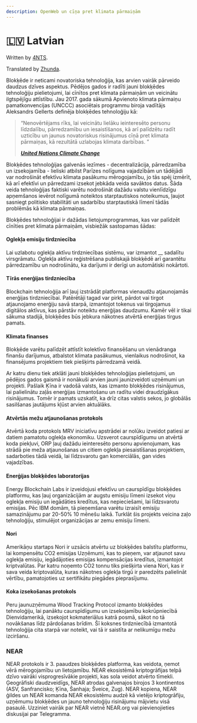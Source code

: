 ```yaml
---
description: OpenWeb un cīņa pret klimata pārmaiņām
---
```


# 🇱🇻 Latvian

Written by [4NTS](https://nearguilds.com/documentation/).&#x20;

Translated by [Zhunda](https://gov.near.org/u/Zhunda).&#x20;

Blokķēde ir neticami novatoriska tehnoloģija, kas arvien vairāk pārveido daudzus dzīves aspektus. Pēdējos gados ir radīti jauni blokķēdes tehnoloģiju pielietojumi, lai cīnītos pret klimata pārmaiņām un veicinātu ilgtspējīgu attīstību. Jau 2017. gada sākumā Apvienoto klimata pārmaiņu pamatkonvencijas (UNCCC) asociētais programmu biroja vadītājs Aleksandrs Gellerts definēja blokķēdes tehnoloģiju kā:

> “Nenovērtējams rīks, lai veicinātu lielāku ieinteresēto personu līdzdalību, pārredzamību un iesaistīšanos, kā arī palīdzētu radīt uzticību un jaunus novatoriskus risinājumus cīņā pret klimata pārmaiņas, kā rezultātā uzlabojas klimata darbības. ”
>
>
>
> __[_United Nations Climate Change_](https://unfccc.int/news/how-blockchain-technology-could-boost-climate-action)__

Blokķēdes tehnoloģijas galvenās iezīmes - decentralizācija, pārredzamība un izsekojamība - lieliski atbilst Parīzes nolīguma vajadzībām un tādējādi var nodrošināt efektīvu klimata pasākumu mērogojamību, jo tās spēj izmērīt, kā arī efektīvi un pārredzami izsekot jebkāda veida savāktos datus. Šāda veida tehnoloģijas faktiski varētu nodrošināt dažādu valstu vienlīdzīgu apņemšanos ievērot nolīgumā noteiktos starptautiskos noteikumus, ļaujot sasniegt politisko stabilitāti un sadarbību starptautiskā līmenī tādās problēmās kā klimata pārmaiņas.

Blokķēdes tehnoloģijai ir dažādas lietojumprogrammas, kas var palīdzēt cīnīties pret klimata pārmaiņām, visbiežāk sastopamas šādas:

#### Oglekļa emisiju tirdzniecība&#x20;

Lai uzlabotu oglekļa aktīvu tirdzniecības sistēmu, var izmantot __ sadalītu virsgrāmatu. Oglekļa aktīvu reģistrēšana publiskajā blokķēdē arī garantētu pārredzamību un nodrošinātu, ka darījumi ir derīgi un automātiski nokārtoti.

#### Tīrās enerģijas tirdzniecība&#x20;

Blockchain tehnoloģija arī ļauj izstrādāt platformas vienaudžu atjaunojamās enerģijas tirdzniecībai. Patērētāji tagad var pirkt, pārdot vai tirgot atjaunojamo enerģiju savā starpā, izmantojot tokenus vai tirgojamus digitālos aktīvus, kas pārstāv noteiktu enerģijas daudzumu. Kamēr vēl ir tikai sākuma stadijā, blokķēdes būs jebkura nākotnes atvērtā enerģijas tirgus pamats.

#### Klimata finanses&#x20;

Blokķēde varētu palīdzēt attīstīt kolektīvo finansēšanu un vienādranga finanšu darījumus, atbalstot klimata pasākumus, vienlaikus nodrošinot, ka finansējums projektiem tiek piešķirts pārredzamā veidā.

Ar katru dienu tiek atklāti jauni blokķēdes tehnoloģijas pielietojumi, un pēdējos gados gaismā ir nonākuši arvien jauni jaunizveidoti uzņēmumi un projekti. Pašlaik Ķīna ir vadošā valsts, kas izmanto blokķēdes risinājumus, lai palielinātu zaļās enerģijas izmantošanu un radītu videi draudzīgākus risinājumus. Tomēr ir pamats uzskatīt, ka drīz citas valstis sekos, jo globālās sasilšanas jautājums kļūst arvien aktuālāks.

#### Atvērtās mežu atjaunošanas protokols&#x20;

Atvērtā koda protokols MRV iniciatīvu apstrādei ar nolūku izveidot patiesi ar datiem pamatotu oglekļa ekonomiku. Uzsverot caurspīdīgumu un atvērtā koda piekļuvi, ORP ļauj dažādu ieinteresēto personu apvienojumam, kas strādā pie meža atjaunošanas un citiem oglekļa piesaistīšanas projektiem, sadarboties tādā veidā, lai līdzsvarotu gan komerciālās, gan vides vajadzības.

#### Enerģijas blokķēdes laboratorijas&#x20;

Energy Blockchain Labs ir izveidojusi efektīvu un caurspīdīgu blokķēdes platformu, kas ļauj organizācijām ar augstu emisiju līmeni izsekot viņu oglekļa emisiju un iegādāties kredītus, kas nepieciešami, lai līdzsvarotu emisijas. Pēc IBM domām, tā pieņemšana varētu izraisīt emisiju samazinājumu par 20-50% 10 mēnešu laikā. Turklāt šis projekts veicina zaļo tehnoloģiju, stimulējot organizācijas ar zemu emisiju līmeni.

#### Nori &#x20;

Amerikāņu startaps Nori ir uzsācis atvērtu uz blokķēdes balstītu platformu, lai kompensētu CO2 emisijas Uzņēmumi, kas to pieņem, var atjaunot savu oglekļa emisiju, iegādājoties emisijas kompensācijas kredītus, izmantojot kriptvalūtas. Par katru noņemto CO2 tonnu tiks piešķirta viena Nori, kas ir sava veida kriptovalūta, kuras nākotnes oglekļa tirgū ir paredzēts palielināt vērtību, pamatojoties uz sertifikātu piegādes pieprasījumu.

#### Koka izsekošanas protokols&#x20;

Peru jaunuzņēmuma Wood Tracking Protocol izmanto blokķēdes tehnoloģiju, lai panāktu caurspīdīgumu un izsekojamību kokrūpniecībā Dienvidamerikā, izsekojot kokmateriālus katrā posmā, sākot no tā novākšanas līdz pārdošanas brīdim. Šī koksnes tirdzniecībā izmantotā tehnoloģija cita starpā var noteikt, vai tā ir saistīta ar nelikumīgu mežu izciršanu.

### NEAR

NEAR protokols ir 3. paaudzes blokķēdes platforma, kas veidota, ņemot vērā mērogojamību un lietojamību. NEAR ekosistēmā kriptogrāfijas telpā dzīvo vairāki visprogresīvākie projekti, kas sola veidot atvērto tīmekli. Ģeogrāfiski daudzveidīgs, NEAR atrodas galvenajos birojos 3 kontinentos (ASV, Sanfrancisko; Ķīna, Šanhaja; Šveice, Zug). NEAR kopiena, NEAR ģildes un NEAR komanda NEAR ekosistēmu audzē kā vietējo kriptogrāfiju, uzņēmumu blokķēdes un jauno tehnoloģiju risinājumu mājvietu visā pasaulē. Uzziniet vairāk par NEAR vietnē NEAR.org vai pievienojieties diskusijai par Telegramma.
